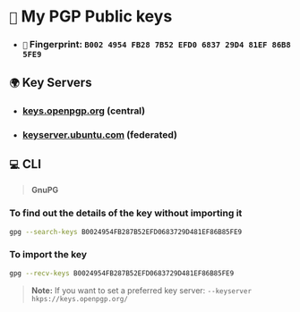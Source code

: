 # `🔑` My PGP Public keys
* ### `👤` **Fingerprint:** `B002 4954 FB28 7B52 EFD0 6837 29D4 81EF 86B8 5FE9`

## `🌍` Key Servers
* ### [keys.openpgp.org](https://keys.openpgp.org/search?q=B0024954FB287B52EFD0683729D481EF86B85FE9) (central)
* ### [keyserver.ubuntu.com](https://keyserver.ubuntu.com/pks/lookup?op=get&search=0xb0024954fb287b52efd0683729d481ef86b85fe9) (federated)

## `💻` CLI
> #### GnuPG
### To find out the details of the key without importing it
```sh
gpg --search-keys B0024954FB287B52EFD0683729D481EF86B85FE9
```
### To import the key
```sh
gpg --recv-keys B0024954FB287B52EFD0683729D481EF86B85FE9

```
> **Note:** If you want to set a preferred key server: `--keyserver hkps://keys.openpgp.org/`
